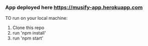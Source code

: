 ### App deployed here https://musify-app.herokuapp.com

TO run on your local machine:
1. Clone this repo
2. run 'npm install'
3. run 'npm start'
